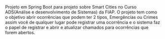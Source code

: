 Projeto em Spring Boot para projeto sobre Smart Cities no Curso ADS(Análise e desenvolvimento de Sistemas) da FIAP.
O projeto tem como o objetivo abrir ocorrências que podem ter 2 tipos, Emergências ou Crimes assim você de qualquer lugar pode registrar uma ocorrência e o sistema faz o papel de registrar e abrir e atualizar chamados para ocorrências que forem abertos.
